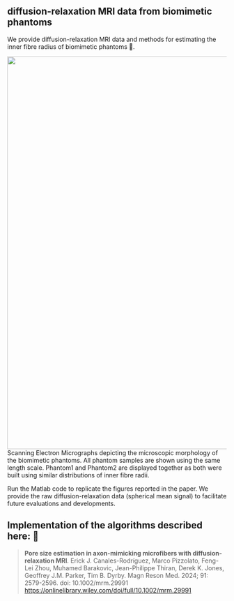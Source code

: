## diffusion-relaxation MRI data from biomimetic phantoms
We provide diffusion-relaxation MRI data and methods for estimating the inner fibre radius of biomimetic phantoms 🎁.

<img src="Fig1_microstructure_1.5cols.jpg" width="900">
Scanning Electron Micrographs depicting the microscopic morphology of the biomimetic phantoms. All phantom samples are shown using the same length scale. Phantom1 and Phantom2 are displayed together as both were built using similar distributions of inner fibre radii.

Run the Matlab code to replicate the figures reported in the paper.
We provide the raw diffusion-relaxation data (spherical mean signal) to facilitate future evaluations and developments.

## **Implementation of the algorithms described here:** 📢

> **Pore size estimation in axon-mimicking microfibers with diffusion-relaxation MRI**. 
Erick J. Canales-Rodríguez, Marco Pizzolato, Feng-Lei Zhou, Muhamed Barakovic, Jean-Philippe Thiran, Derek K. Jones, Geoffrey J.M. Parker, Tim B. Dyrby. Magn Reson Med. 2024; 91: 2579-2596. doi: 10.1002/mrm.29991
> https://onlinelibrary.wiley.com/doi/full/10.1002/mrm.29991
